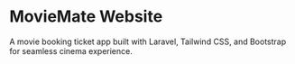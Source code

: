 ﻿# MovieMate Website
  A movie booking ticket app built with Laravel, Tailwind CSS, and Bootstrap for seamless cinema experience.
